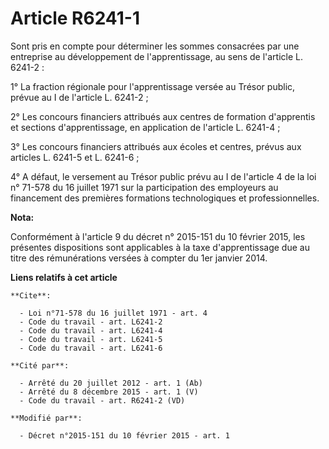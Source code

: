 # Article R6241-1

Sont pris en compte pour déterminer les sommes consacrées par une entreprise au développement de l'apprentissage, au sens de
l'article L. 6241-2 : 

1° La  fraction régionale pour l'apprentissage  versée au Trésor public, prévue au I de l'article L. 6241-2 ; 

2° Les concours financiers attribués aux centres de formation d'apprentis et sections d'apprentissage, en application de
l'article L. 6241-4 ; 

3° Les concours financiers attribués aux écoles et centres, prévus aux articles L. 6241-5 et L. 6241-6 ; 

4° A défaut, le versement au Trésor public prévu au I de l'article 4 de la loi n° 71-578 du 16 juillet 1971 sur la
participation des employeurs au financement des premières formations technologiques et professionnelles.

**Nota:**

Conformément à l'article 9 du décret n° 2015-151 du 10 février 2015, les présentes dispositions sont applicables à la taxe
d'apprentissage due au titre des rémunérations versées à compter du 1er janvier 2014.

**Liens relatifs à cet article**

	**Cite**:

	  - Loi n°71-578 du 16 juillet 1971 - art. 4
	  - Code du travail - art. L6241-2
	  - Code du travail - art. L6241-4
	  - Code du travail - art. L6241-5
	  - Code du travail - art. L6241-6

	**Cité par**:

	  - Arrêté du 20 juillet 2012 - art. 1 (Ab)
	  - Arrêté du 8 décembre 2015 - art. 1 (V)
	  - Code du travail - art. R6241-2 (VD)

	**Modifié par**:

	  - Décret n°2015-151 du 10 février 2015 - art. 1
